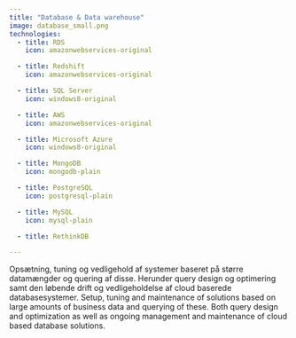 ```yaml
---
title: "Database & Data warehouse"
image: database_small.png
technologies:
  - title: RDS
    icon: amazonwebservices-original

  - title: Redshift
    icon: amazonwebservices-original

  - title: SQL Server
    icon: windows8-original

  - title: AWS
    icon: amazonwebservices-original

  - title: Microsoft Azure
    icon: windows8-original

  - title: MongoDB
    icon: mongodb-plain

  - title: PostgreSQL
    icon: postgresql-plain

  - title: MySQL
    icon: mysql-plain

  - title: RethinkDB

---
```

<span lang="dk">
    Opsætning, tuning og vedligehold af systemer baseret på større datamængder
    og quering af disse. Herunder query design og optimering samt den
    løbende drift og vedligeholdelse af cloud baserede databasesystemer.
</span>
<span lang="en">
    Setup, tuning and maintenance of solutions based on large amounts of
    business data and querying of these. Both query design and optimization
    as well as ongoing management and maintenance of cloud based database
    solutions.
</span>
